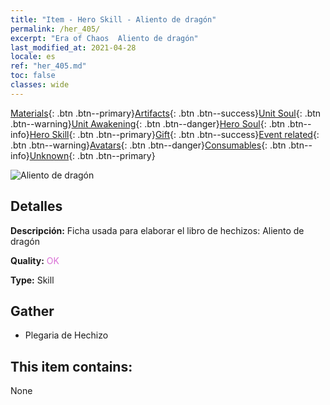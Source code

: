 ```yaml
---
title: "Item - Hero Skill - Aliento de dragón"
permalink: /her_405/
excerpt: "Era of Chaos  Aliento de dragón"
last_modified_at: 2021-04-28
locale: es
ref: "her_405.md"
toc: false
classes: wide
---
```

 [Materials](/ItemsES/){: .btn .btn--primary}[Artifacts](/ItemsES/Artifacts/){: .btn .btn--success}[Unit Soul](/ItemsES/UnitSoul/){: .btn .btn--warning}[Unit Awakening](/ItemsES/UnitAwakening/){: .btn .btn--danger}[Hero Soul](/ItemsES/HeroSoul/){: .btn .btn--info}[Hero Skill](/ItemsES/HeroSkill/){: .btn .btn--primary}[Gift](/ItemsES/Gift/){: .btn .btn--success}[Event related](/ItemsES/Events/){: .btn .btn--warning}[Avatars](/ItemsES/Avatars/){: .btn .btn--danger}[Consumables](/ItemsES/Consumables/){: .btn .btn--info}[Unknown](/ItemsES/Unknown/){: .btn .btn--primary}

 ![Aliento de dragón](/images/t/ps_longxishu.png)

## Detalles
 **Descripción:** Ficha usada para elaborar el libro de hechizos: Aliento de dragón

 **Quality:** <span style="color: #DA70D6">OK</span>

 **Type:** Skill

## Gather

*    Plegaria de Hechizo 

## This item contains:

  None

